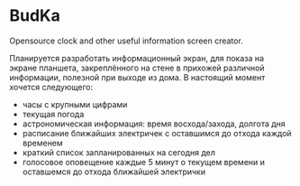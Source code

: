BudKa
=====

Opensource clock and other useful information screen creator.

Планируется разработать информационный экран, для показа на экране планшета, закреплённого
на стене в прихожей различной информации, полезной при выходе из дома. В настоящий момент
хочется следующего:
- часы с крупными цифрами
- текущая погода
- астрономическая информация: время восхода/захода, долгота дня
- расписание ближайших электричек с оставшимся до отхода каждой временем
- краткий список запланированных на сегодня дел
- голосовое оповещение каждые 5 минут о текущем времени и оставшемся до отхода ближайшей электрички